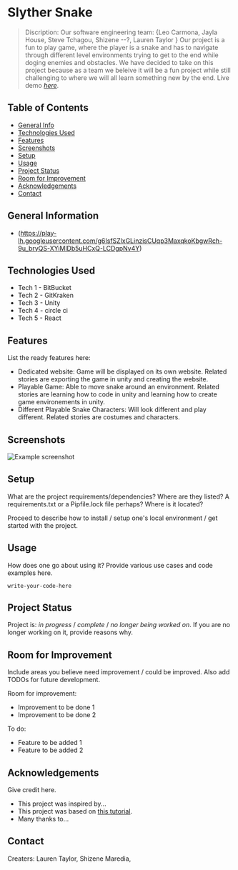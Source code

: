 # Slyther Snake
> Discription: Our software engineering team: {Leo Carmona, Jayla House, Steve Tchagou, Shizene --?, Lauren Taylor } Our project is a fun to play game, where the player is a snake and has to navigate through different level environments trying to get to the end while doging enemies and obstacles. We have decided to take on this project because as a team we beleive it will be a fun project while still challenging to where we will all learn something new by the end. 
> Live demo [_here_](https://www.example.com). <!-- If you have the project hosted somewhere, include the link here. -->

## Table of Contents
* [General Info](#general-information)
* [Technologies Used](#technologies-used)
* [Features](#features)
* [Screenshots](#screenshots)
* [Setup](#setup)
* [Usage](#usage)
* [Project Status](#project-status)
* [Room for Improvement](#room-for-improvement)
* [Acknowledgements](#acknowledgements)
* [Contact](#contact)
<!-- * [License](#license) -->


## General Information
- (https://play-lh.googleusercontent.com/g6IsfSZlxGLinzisCUqp3MaxqkoKbgwRch-9u_bryQS-XYiMlDb5uHCxQ-LCDgpNv4Y)
<!-- You don't have to answer all the questions - just the ones relevant to your project. -->


## Technologies Used
- Tech 1 - BitBucket
- Tech 2 - GitKraken
- Tech 3 - Unity
- Tech 4 - circle ci
- Tech 5 - React


## Features
List the ready features here:
- Dedicated website: Game will be displayed on its own website. Related stories are exporting the game in unity and creating the website.
- Playable Game: Able to move snake around an environment. Related stories are learning how to code in unity and learning how to create game environements in unity.   
- Different Playable Snake Characters: Will look different and play different. Related stories are costumes and characters. 


## Screenshots
![Example screenshot]()
<!-- If you have screenshots you'd like to share, include them here. -->


## Setup
What are the project requirements/dependencies? Where are they listed? A requirements.txt or a Pipfile.lock file perhaps? Where is it located?

Proceed to describe how to install / setup one's local environment / get started with the project.


## Usage
How does one go about using it?
Provide various use cases and code examples here.

`write-your-code-here`


## Project Status
Project is: _in progress_ / _complete_ / _no longer being worked on_. If you are no longer working on it, provide reasons why.


## Room for Improvement
Include areas you believe need improvement / could be improved. Also add TODOs for future development.

Room for improvement:
- Improvement to be done 1
- Improvement to be done 2

To do:
- Feature to be added 1
- Feature to be added 2


## Acknowledgements
Give credit here.
- This project was inspired by...
- This project was based on [this tutorial](https://www.example.com).
- Many thanks to...


## Contact
Creaters: Lauren Taylor, Shizene Maredia, 


<!-- Optional -->
<!-- ## License -->
<!-- This project is open source and available under the [... License](). -->

<!-- You don't have to include all sections - just the one's relevant to your project -->